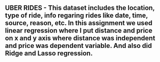 ## UBER RIDES - This dataset includes the location, type of ride, info regaring rides like date, time, source, reason, etc. In this assignment we used linear regression where I put distance and price on x and y axis where distance was independent and price was dependent variable. And also did Ridge and Lasso regression.

